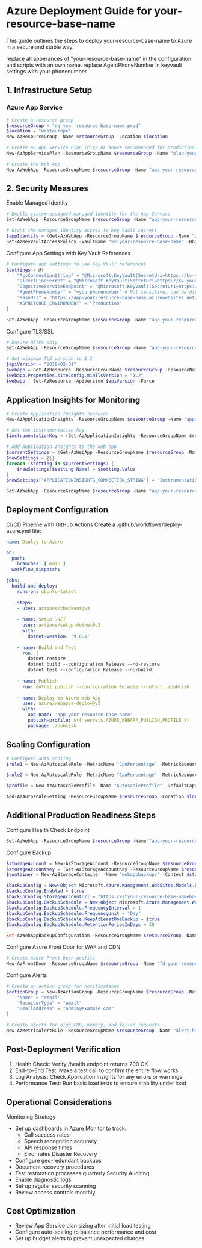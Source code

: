 # Azure Deployment Guide for your-resource-base-name

This guide outlines the steps to deploy your-resource-base-name to Azure in a secure and stable way.

replace all apperances of "your-resource-base-name" in the configuration and scripts with an own name.
replace AgentPhoneNumber in keyvault settings with your phonenumber


## 1. Infrastructure Setup

### Azure App Service

```powershell
# Create a resource group
$resourceGroup = "rg-your-resource-base-name-prod"
$location = "westeurope"
New-AzResourceGroup -Name $resourceGroup -Location $location

# Create an App Service Plan (P1V2 or above recommended for production)
New-AzAppServicePlan -ResourceGroupName $resourceGroup -Name "plan-your-resource-base-name" -Location $location -Tier "PremiumV2" -WorkerSize "Small" -NumberofWorkers 2

# Create the Web App
New-AzWebApp -ResourceGroupName $resourceGroup -Name "app-your-resource-base-name" -Location $location -AppServicePlan "plan-your-resource-base-name"
```

## 2. Security Measures
Enable Managed Identity
```powershell
# Enable system-assigned managed identity for the App Service
Set-AzWebApp -ResourceGroupName $resourceGroup -Name "app-your-resource-base-name" -AssignIdentity $true

# Grant the managed identity access to Key Vault secrets
$appIdentity = (Get-AzWebApp -ResourceGroupName $resourceGroup -Name "app-your-resource-base-name").Identity.PrincipalId
Set-AzKeyVaultAccessPolicy -VaultName "kv-your-resource-base-name" -ObjectId $appIdentity -PermissionsToSecrets get,list
```
Configure App Settings with Key Vault References
```powershell
# Configure app settings to use Key Vault references
$settings = @{
    "AcsConnectionString" = "@Microsoft.KeyVault(SecretUri=https://kv-your-resource-base-name.vault.azure.net/secrets/AcsConnectionString/)"
    "DirectLineSecret" = "@Microsoft.KeyVault(SecretUri=https://kv-your-resource-base-name.vault.azure.net/secrets/DirectLineSecret/)"
    "CognitiveServiceEndpoint" = "@Microsoft.KeyVault(SecretUri=https://kv-your-resource-base-name.vault.azure.net/secrets/CognitiveServiceEndpoint/)"
    "AgentPhoneNumber" = "+yourphonenumber" # Not sensitive, can be directly set
    "BaseUri" = "https://app-your-resource-base-name.azurewebsites.net/api/incomingCall"
    "ASPNETCORE_ENVIRONMENT" = "Production"
}

Set-AzWebApp -ResourceGroupName $resourceGroup -Name "app-your-resource-base-name" -AppSettings $settings
```

Configure TLS/SSL
```powershell
# Ensure HTTPS-only
Set-AzWebApp -ResourceGroupName $resourceGroup -Name "app-your-resource-base-name" -HttpsOnly $true

# Set minimum TLS version to 1.2
$apiVersion = "2018-02-01"
$webapp = Get-AzResource -ResourceGroupName $resourceGroup -ResourceName "app-your-resource-base-name" -ResourceType "Microsoft.Web/sites" -ApiVersion $apiVersion
$webapp.Properties.siteConfig.minTlsVersion = "1.2"
$webapp | Set-AzResource -ApiVersion $apiVersion -Force
```
## Application Insights for Monitoring

```powershell
# Create Application Insights resource
New-AzApplicationInsights -ResourceGroupName $resourceGroup -Name "appi-your-resource-base-name" -Location $location -Kind web

# Get the instrumentation key
$instrumentationKey = (Get-AzApplicationInsights -ResourceGroupName $resourceGroup -Name "appi-your-resource-base-name").InstrumentationKey

# Add Application Insights to the web app
$currentSettings = (Get-AzWebApp -ResourceGroupName $resourceGroup -Name "app-your-resource-base-name").SiteConfig.AppSettings
$newSettings = @{}
foreach ($setting in $currentSettings) {
    $newSettings[$setting.Name] = $setting.Value
}
$newSettings["APPLICATIONINSIGHTS_CONNECTION_STRING"] = "InstrumentationKey=$instrumentationKey"

Set-AzWebApp -ResourceGroupName $resourceGroup -Name "app-your-resource-base-name" -AppSettings $newSettings
```


## Deployment Configuration
CI/CD Pipeline with GitHub Actions
Create a .github/workflows/deploy-azure.yml file:
```yaml
name: Deploy to Azure

on:
  push:
    branches: [ main ]
  workflow_dispatch:

jobs:
  build-and-deploy:
    runs-on: ubuntu-latest
    
    steps:
    - uses: actions/checkout@v3
    
    - name: Setup .NET
      uses: actions/setup-dotnet@v3
      with:
        dotnet-version: '9.0.x'
        
    - name: Build and Test
      run: |
        dotnet restore
        dotnet build --configuration Release --no-restore
        dotnet test --configuration Release --no-build
        
    - name: Publish
      run: dotnet publish --configuration Release --output ./publish
      
    - name: Deploy to Azure Web App
      uses: azure/webapps-deploy@v2
      with:
        app-name: 'app-your-resource-base-name'
        publish-profile: ${{ secrets.AZURE_WEBAPP_PUBLISH_PROFILE }}
        package: ./publish
```

## Scaling Configuration
```powershell
# Configure auto-scaling
$rule1 = New-AzAutoscaleRule -MetricName "CpuPercentage" -MetricResourceId "/subscriptions/{subscription-id}/resourceGroups/$resourceGroup/providers/Microsoft.Web/serverFarms/plan-your-resource-base-name" -Operator "GreaterThan" -MetricStatistic "Average" -Threshold 70 -TimeAggregationOperator "Average" -ScaleActionCooldown 00:05:00 -ScaleActionDirection "Increase" -ScaleActionScaleType "ChangeCount" -ScaleActionValue 1

$rule2 = New-AzAutoscaleRule -MetricName "CpuPercentage" -MetricResourceId "/subscriptions/{subscription-id}/resourceGroups/$resourceGroup/providers/Microsoft.Web/serverFarms/plan-your-resource-base-name" -Operator "LessThan" -MetricStatistic "Average" -Threshold 30 -TimeAggregationOperator "Average" -ScaleActionCooldown 00:05:00 -ScaleActionDirection "Decrease" -ScaleActionScaleType "ChangeCount" -ScaleActionValue 1

$profile = New-AzAutoscaleProfile -Name "AutoscaleProfile" -DefaultCapacity 2 -MaximumCapacity 5 -MinimumCapacity 1 -Rule $rule1,$rule2 -RecurrenceFrequency "Week"

Add-AzAutoscaleSetting -ResourceGroupName $resourceGroup -Location $location -Name "app-your-resource-base-name-autoscale" -TargetResourceId "/subscriptions/{subscription-id}/resourceGroups/$resourceGroup/providers/Microsoft.Web/serverFarms/plan-your-resource-base-name" -AutoscaleProfile $profile
```

## Additional Production Readiness Steps
Configure Health Check Endpoint
```powershell
Set-AzWebApp -ResourceGroupName $resourceGroup -Name "app-your-resource-base-name" -HealthCheckPath "/health"
```

Configure Backup
```powershell
$storageAccount = New-AzStorageAccount -ResourceGroupName $resourceGroup -Name "styour-resource-base-namebackup" -Location $location -SkuName "Standard_LRS"
$storageAccountKey = (Get-AzStorageAccountKey -ResourceGroupName $resourceGroup -Name "styour-resource-base-namebackup")[0].Value
$container = New-AzStorageContainer -Name "webappbackups" -Context $storageAccount.Context

$backupConfig = New-Object Microsoft.Azure.Management.WebSites.Models.BackupRequest
$backupConfig.Enabled = $true
$backupConfig.StorageAccountUrl = "https://styour-resource-base-namebackup.blob.core.windows.net/webappbackups"
$backupConfig.BackupSchedule = New-Object Microsoft.Azure.Management.WebSites.Models.BackupSchedule
$backupConfig.BackupSchedule.FrequencyInterval = 1
$backupConfig.BackupSchedule.FrequencyUnit = "Day"
$backupConfig.BackupSchedule.KeepAtLeastOneBackup = $true
$backupConfig.BackupSchedule.RetentionPeriodInDays = 30

Set-AzWebAppBackupConfiguration -ResourceGroupName $resourceGroup -Name "app-your-resource-base-name" -BackupSchedule $backupConfig -StorageAccountUrl $storageAccountKey
```

Configure Azure Front Door for WAF and CDN
```powershell
# Create Azure Front Door profile
New-AzFrontDoor -ResourceGroupName $resourceGroup -Name "fd-your-resource-base-name" -FrontDoorName "your-resource-base-name" -BackendPoolName "appservice" -HealthProbePath "/health" -HostName "app-your-resource-base-name.azurewebsites.net"
```

Configure Alerts
```powershell
# Create an action group for notifications
$actionGroup = New-AzActionGroup -ResourceGroupName $resourceGroup -Name "ag-your-resource-base-name" -ShortName "your-resource-base-name" -Receiver @{
    "Name" = "email"
    "ReceiverType" = "email"
    "EmailAddress" = "admin@example.com"
}

# Create alerts for high CPU, memory, and failed requests
New-AzMetricAlertRule -ResourceGroupName $resourceGroup -Name "alert-highcpu" -TargetResourceId "/subscriptions/{subscription-id}/resourceGroups/$resourceGroup/providers/Microsoft.Web/serverFarms/plan-your-resource-base-name" -MetricName "CpuPercentage" -Operator "GreaterThan" -Threshold 80 -WindowSize "00:05:00" -TimeAggregation "Average" -Action $actionGroup
```

## Post-Deployment Verification
1. Health Check: Verify /health endpoint returns 200 OK
2.  End-to-End Test: Make a test call to confirm the entire flow works
3. Log Analysis: Check Application Insights for any errors or warnings
4. Performance Test: Run basic load tests to ensure stability under load

## Operational Considerations
Monitoring Strategy
* Set up dashboards in Azure Monitor to track:
  * Call success rates
  * Speech recognition accuracy
  * API response times
  * Error rates
Disaster Recovery
* Configure geo-redundant backups
* Document recovery procedures
* Test restoration processes quarterly
Security Auditing
* Enable diagnostic logs
* Set up regular security scanning
* Review access controls monthly

## Cost Optimization
* Review App Service plan sizing after initial load testing
* Configure auto-scaling to balance performance and cost
* Set up budget alerts to prevent unexpected charges
